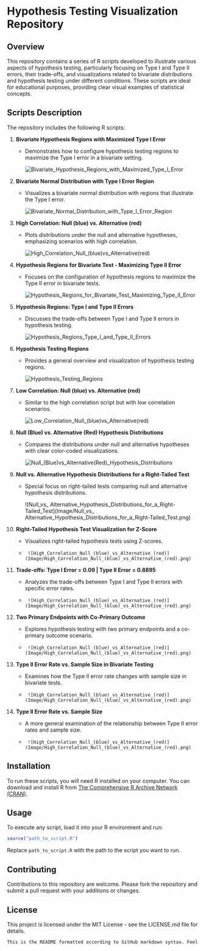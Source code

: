 # Hypothesis Testing Visualization Repository

## Overview

This repository contains a series of R scripts developed to illustrate various aspects of hypothesis testing, particularly focusing on Type I and Type II errors, their trade-offs, and visualizations related to bivariate distributions and hypothesis testing under different conditions. These scripts are ideal for educational purposes, providing clear visual examples of statistical concepts.

## Scripts Description

The repository includes the following R scripts:

1. **Bivariate Hypothesis Regions with Maximized Type I Error**
   - Demonstrates how to configure hypothesis testing regions to maximize the Type I error in a bivariate setting.
  
     ![Bivariate_Hypothesis_Regions_with_Maximized_Type_I_Error](Image/Bivariate_Hypothesis_Regions_with_Maximized_Type_I_Error.png)

2. **Bivariate Normal Distribution with Type I Error Region**
   - Visualizes a bivariate normal distribution with regions that illustrate the Type I error.

     ![Bivariate_Normal_Distribution_with_Type_I_Error_Region](Image/Bivariate_Normal_Distribution_with_Type_I_Error_Region.png)

3. **High Correlation: Null (blue) vs. Alternative (red)**
   - Plots distributions under the null and alternative hypotheses, emphasizing scenarios with high correlation.
  
     ![High_Correlation_Null_(blue)_vs_Alternative_(red)](Image/High_Correlation_Null_(blue)_vs_Alternative_(red).png)

4. **Hypothesis Regions for Bivariate Test - Maximizing Type II Error**
   - Focuses on the configuration of hypothesis regions to maximize the Type II error in bivariate tests.
  
     ![Hypothesis_Regions_for_Bivariate_Test_Maximizing_Type_II_Error](Image/Hypothesis_Regions_for_Bivariate_Test_Maximizing_Type_II_Error.png)

5. **Hypothesis Regions: Type I and Type II Errors**
   - Discusses the trade-offs between Type I and Type II errors in hypothesis testing.
  
     ![Hypothesis_Regions_Type_I_and_Type_II_Errors](Image/Hypothesis_Regions_Type_I_and_Type_II_Errors.png)

6. **Hypothesis Testing Regions**
   - Provides a general overview and visualization of hypothesis testing regions.
  
     ![Hypothesis_Testing_Regions](Image/Hypothesis_Testing_Regions.png)

7. **Low Correlation: Null (blue) vs. Alternative (red)**
   - Similar to the high correlation script but with low correlation scenarios.
  
     ![Low_Correlation_Null_(blue)_vs_Alternative_(red)](Image/Low_Correlation_Null_(blue)_vs_Alternative_(red).png)

8. **Null (Blue) vs. Alternative (Red) Hypothesis Distributions**
   - Compares the distributions under null and alternative hypotheses with clear color-coded visualizations.
  
     ![Null_(Blue)_vs_Alternative_(Red)_Hypothesis_Distributions](Image/Null_(Blue)_vs_Alternative_(Red)_Hypothesis_Distributions.png)

9. **Null vs. Alternative Hypothesis Distributions for a Right-Tailed Test**
   - Special focus on right-tailed tests comparing null and alternative hypothesis distributions.
  
     ![Null_vs_ Alternative_Hypothesis_Distributions_for_a_Right-Tailed_Test](Image/Null_vs_ Alternative_Hypothesis_Distributions_for_a_Right-Tailed_Test.png)

10. **Right-Tailed Hypothesis Test Visualization for Z-Score**
    - Visualizes right-tailed hypothesis tests using Z-scores.
   
    -      ![High_Correlation_Null_(blue)_vs_Alternative_(red)](Image/High_Correlation_Null_(blue)_vs_Alternative_(red).png)


11. **Trade-offs: Type I Error = 0.09 | Type II Error = 0.8895**
    - Analyzes the trade-offs between Type I and Type II errors with specific error rates.
   
    -      ![High_Correlation_Null_(blue)_vs_Alternative_(red)](Image/High_Correlation_Null_(blue)_vs_Alternative_(red).png)


12. **Two Primary Endpoints with Co-Primary Outcome**
    - Explores hypothesis testing with two primary endpoints and a co-primary outcome scenario.
   
    -      ![High_Correlation_Null_(blue)_vs_Alternative_(red)](Image/High_Correlation_Null_(blue)_vs_Alternative_(red).png)


13. **Type II Error Rate vs. Sample Size in Bivariate Testing**
    - Examines how the Type II error rate changes with sample size in bivariate tests.
   
    -      ![High_Correlation_Null_(blue)_vs_Alternative_(red)](Image/High_Correlation_Null_(blue)_vs_Alternative_(red).png)


14. **Type II Error Rate vs. Sample Size**
    - A more general examination of the relationship between Type II error rates and sample size.
   
    -      ![High_Correlation_Null_(blue)_vs_Alternative_(red)](Image/High_Correlation_Null_(blue)_vs_Alternative_(red).png)


## Installation

To run these scripts, you will need R installed on your computer. You can download and install R from [The Comprehensive R Archive Network (CRAN)](https://cran.r-project.org/mirrors.html).

## Usage

To execute any script, load it into your R environment and run:

```r
source("path_to_script.R")
```

Replace `path_to_script.R` with the path to the script you want to run.

## Contributing

Contributions to this repository are welcome. Please fork the repository and submit a pull request with your additions or changes.

## License

This project is licensed under the MIT License - see the LICENSE.md file for details.

```r
This is the README formatted according to GitHub markdown syntax. Feel free to further adjust any sections to fit the specific details of your repository.
```
